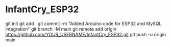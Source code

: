 # InfantCry_ESP32

git init
git add .
git commit -m "Added Arduino code for ESP32 and MySQL integration"
git branch -M main
git remote add origin https://github.com/YOUR_USERNAME/InfantCry_ESP32.git
git push -u origin main
